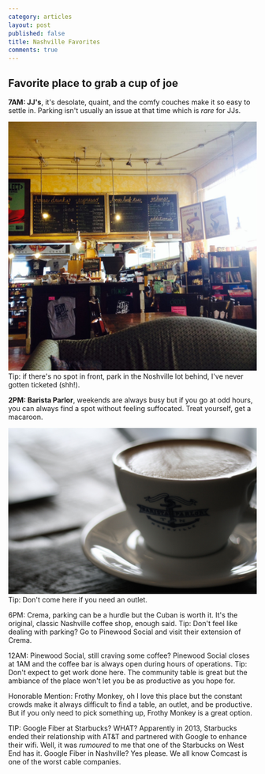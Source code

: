 ```yaml
---
category: articles
layout: post
published: false
title: Nashville Favorites
comments: true
---
```


## Favorite place to grab a cup of joe

**7AM: JJ's**, it's desolate, quaint, and the comfy couches make it so easy to settle in. Parking isn't usually an issue at that time which is _rare_ for JJs. 

![JJs.jpg](/images/JJs.jpg)
Tip: if there's no spot in front, park in the Noshville lot behind, I've never gotten ticketed (shh!). 


**2PM: Barista Parlor**, weekends are always busy but if you go at odd hours, you can always find a spot without feeling suffocated. Treat yourself, get a macaroon. 

![BaristaParlor.jpg](/images/BaristaParlor.jpg)
Tip: Don't come here if you need an outlet. 

6PM: Crema, parking can be a hurdle but the Cuban is worth it. It's the original, classic Nashville coffee shop, enough said. 
Tip: Don't feel like dealing with parking? Go to Pinewood Social and visit their extension of Crema. 

12AM: Pinewood Social, still craving some coffee? Pinewood Social closes at 1AM and the coffee bar is always open during hours of operations. 
Tip: Don't expect to get work done here. The community table is great but the ambiance of the place won't let you be as productive as you hope for. 

Honorable Mention: Frothy Monkey, oh I love this place but the constant crowds make it always difficult to find a table, an outlet, and be productive. But if you only need to pick something up, Frothy Monkey is a great option. 

TIP: Google Fiber at Starbucks? WHAT? Apparently in 2013, Starbucks ended their relationship with AT&T and partnered with Google to enhance their wifi. Well, it was _rumoured_ to me that one of the Starbucks on West End has it. Google Fiber in Nashville? Yes please. We all know Comcast is one of the worst cable companies.